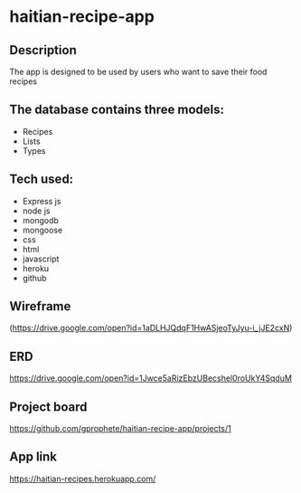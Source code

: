 # haitian-recipe-app

## Description
The app is designed to be used by users who want to save their food recipes

## The database contains three models:
- Recipes
- Lists
- Types

## Tech used:
- Express js
- node js
- mongodb
- mongoose
- css 
- html
- javascript
- heroku
- github

## Wireframe
(https://drive.google.com/open?id=1aDLHJQdqF1HwASjeoTyJyu-i_jJE2cxN)

## ERD
https://drive.google.com/open?id=1Jwce5aRizEbzUBecshel0roUkY4SqduM

## Project board
https://github.com/gprophete/haitian-recipe-app/projects/1

## App link
https://haitian-recipes.herokuapp.com/

